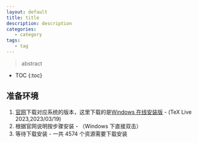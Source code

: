 ```yaml
---
layout: default
title: title
description: description
categories: 
   - category
tags: 
   - tag
---
```


> abstract

<!-- more -->
* TOC
{:toc}

## 准备环境

1. [官网](https://tug.org/texlive/)下载对应系统的版本，这里下载的是[Windows 在线安装版](https://mirrors.bfsu.edu.cn/CTAN/systems/texlive/tlnet/install-tl-windows.exe) - (TeX Live 2023,2023/03/19)
2. 根据官网说明按步骤安装 - （Windows 下直接双击）
3. 等待下载安装 - 一共 4574 个资源需要下载安装

